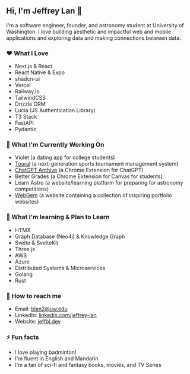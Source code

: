 ## Hi, I'm Jeffrey Lan 👋

I'm a software engineer, founder, and astronomy student at University of Washington. I love building aesthetic and impactful web and mobile applications and exploring data and making connections between data. 

### ❤️ What I Love 

- Next.js & React
- React Native & Expo
- shadcn-ui
- Vercel
- Railway.io
- TailwindCSS
- Drizzle ORM
- Lucia (JS Authentication Library)
- T3 Stack
- FastAPI
- Pydantic

### 🎯 What I'm Currently Working On

- Violet (a dating app for college students)
- [Toural](https://touralsports.com) (a next-generation sports tournament management system)
- [ChatGPT Archive](https://chatgptarchive.dev/) (a Chrome Extension for ChatGPT)
- Better Grades (a Chrome Extension for Canvas for students)
- Learn Astro (a website/learning platform for preparing for astronomy competitions)
- [WebGem](https://webgem.club/) (a website containing a collection of inspiring portfolio websites)

### 🌱 What I'm learning & Plan to Learn

- HTMX
- Graph Database (Neo4j) & Knowledge Graph
- Svelte & SvelteKit
- Three.js
- AWS
- Azure
- Distributed Systems & Microservices
- Golang
- Rust

### 💬 How to reach me

- Email: blan2@uw.edu
- LinkedIn: [linkedin.com/jeffrey-lan](https://linkedin.com/in/jeffrey-lan)
- Website: [jeffbl.dev](https://jeffbl.dev)

### ⚡ Fun facts

- I love playing badminton!
- I'm fluent in English and Mandarin
- I'm a fan of sci-fi and fantasy books, movies, and TV Series


<!--
**BowangLan/BowangLan** is a ✨ _special_ ✨ repository because its `README.md` (this file) appears on your GitHub profile.

## 🔭 What I'm working on

- [ChatGPT-Archive](https://github.com/BowangLan/ChatGPT-Archive): A Chrome extension for ChatGPT that boosts user productivity and accessibility
- [Music Player](https://github.com/BowangLan/Music-Player): A dynamic music search and playback website using Next.js and Web Audio API
- [HeliolinC Investigation](https://github.com/BowangLan/HeliolinC-Investigation): A simulation and evaluation of the HelioLinc algorithm for detecting trans-Neptunian objects

Here are some ideas to get you started:

- 🔭 I’m currently working on ...
- 🌱 I’m currently learning ...
- 👯 I’m looking to collaborate on ...
- 🤔 I’m looking for help with ...
- 💬 Ask me about ...
- 📫 How to reach me: ...
- 😄 Pronouns: ...
- ⚡ Fun fact: ...
-->
